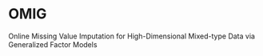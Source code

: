 # OMIG
Online Missing Value Imputation for High-Dimensional Mixed-type Data via Generalized Factor Models

